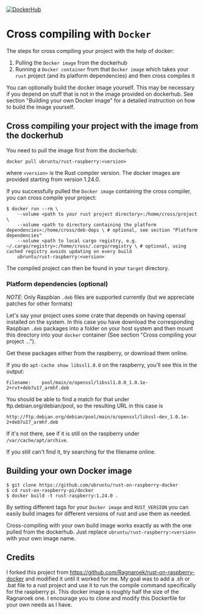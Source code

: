 [![DockerHub](https://img.shields.io/badge/DockerHub-1.24.0-blue.svg)](https://hub.docker.com/r/ubruntu/rust-raspberry/)


# Cross compiling with `Docker`

The steps for cross compiling your project with the help of docker:

1. Pulling the `Docker image` from the dockerhub
2. Running a `Docker container` from that `Docker image` which takes your `rust` project (and its platform dependencies) and then cross compiles it

You can optionally build the docker image yourself. This may be necessary if you depend on stuff
that is not in the image provided on dockerhub. See section "Building your own Docker image" for
a detailed instruction on how to build the image yourself.

## Cross compiling your project with the image from the dockerhub

You need to pull the image first from the dockerhub:
```
docker pull ubruntu/rust-raspberry:<version>
```
where `<version>` is the Rust compiler version. The docker images are provided starting from
version 1.24.0.

If you successfully pulled the `Docker image` containing the cross compiler, you can cross compile your project:
```
$ docker run --rm \
    --volume <path to your rust project directory>:/home/cross/project \
    --volume <path to directory containing the platform dependencies>:/home/cross/deb-deps \ # optional, see section "Platform dependencies"
    --volume <path to local cargo registry, e.g. ~/.cargo/registry>:/home/cross/.cargo/registry \ # optional, using cached registry avoids updating on every build
    ubruntu/rust-raspberry:<version>
```

The compiled project can then be found in your `target` directory.

### Platform dependencies (optional)
*NOTE*: Only Raspbian `.deb` files are supported currently (but we appreciate patches for other formats)

Let's say your project uses some crate that depends on having openssl
installed on the system. In this case you have download the corresponding Raspbian `.deb` packages
into a folder on your host system and then mount this directory into your `docker` container (See section "Cross compiling your project ...").

Get these packages either from the raspberry, or download them online.

If you do `apt-cache show libssl1.0.0` on the raspberry, you'll see this in the
output:

    Filename:    pool/main/o/openssl/libssl1.0.0_1.0.1e-2+rvt+deb7u17_armhf.deb

You should be able to find a match for that under ftp.debian.org/debian/pool, so
the resulting URL in this case is

    http://ftp.debian.org/debian/pool/main/o/openssl/libssl-dev_1.0.1e-2+deb7u17_armhf.deb

If it's not there, see if it is still on the raspberry under
`/var/cache/apt/archive`.

If you still can't find it, try searching for the filename online.

## Building your own Docker image
```
$ git clone https://github.com/ubruntu/rust-on-raspberry-docker
$ cd rust-on-raspberry-pi/docker
$ docker build -t rust-raspberry:1.24.0 .
```

By setting different tags for your `Docker image` and `RUST_VERSION` you can easily build images for different versions of rust and use them as needed.

Cross-compiling with your own build image works exactly as with the one pulled from the dockerhub.
Just replace `ubruntu/rust-raspberry:<version>` with your own image name.

## Credits

I forked this project from https://github.com/Ragnaroek/rust-on-raspberry-docker and modified it until it worked for me. My goal was to add a .sh or .bat file to a rust project and use it to run the compile command specifically for the raspberry pi. This docker image is roughly half the size of the Ragnaroek one. I encourage you to clone and modify this Dockerfile for your own needs as I have.
